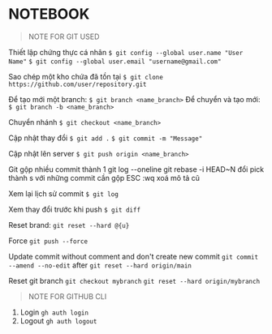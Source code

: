 # NOTEBOOK

> NOTE FOR GIT USED

Thiết lập chứng thực cá nhân
`$ git config --global user.name "User Name"`
`$ git config --global user.email "username@gmail.com"`


Sao chép một kho chứa đã tồn tại
`$ git clone https://github.com/user/repository.git`

Để tạo mới một branch:
`$ git branch <name_branch>`
Để chuyển và tạo mới:
`$ git branch -b <name_branch>`


Chuyển nhánh
`$ git checkout <name_branch>`

Cập nhật thay đổi
`$ git add .`
`$ git commit -m "Message"`

Cập nhật lên server
`$ git push origin <name_branch>`

Git gộp nhiều commit thành 1
git log --oneline
git rebase -i HEAD~N
đổi pick thành s với những commit cần gộp
ESC
:wq xoá mô tả cũ

Xem lại lịch sử commit
`$ git log`

Xem thay đổi trước khi push
`$ git diff`

Reset brand: 
`git reset --hard @{u}`

Force
`git push --force`

Update commit without comment and don't create new commit
`git commit --amend --no-edit`
after
`git reset --hard origin/main`


Reset git branch
`git checkout mybranch`
`git reset --hard origin/mybranch`

> NOTE FOR GITHUB CLI
1. Login
`gh auth login`
2. Logout
`gh auth logout`
